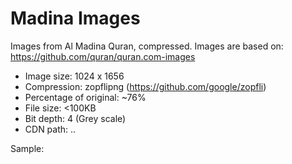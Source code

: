 # Madina Images
Images from Al Madina Quran, compressed.
Images are based on: https://github.com/quran/quran.com-images

- Image size: 1024 x 1656
- Compression: zopflipng (https://github.com/google/zopfli)
- Percentage of original: ~76%
- File size: <100KB
- Bit depth: 4 (Grey scale)
- CDN path: ..

Sample:
